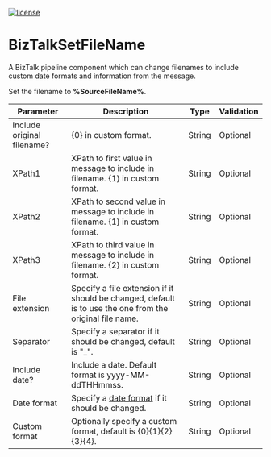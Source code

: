 [![license](https://img.shields.io/github/license/lfalck/compare-remoteassemblies.svg)]()
# BizTalkSetFileName
A BizTalk pipeline component which can change filenames to include custom date formats and information from the message.

Set the filename to **%SourceFileName%**.



| Parameter                    | Description                                                               | Type| Validation|
| -----------------------------|---------------------------------------------------------------------------|-----|--------|
|Include original filename?|{0} in custom format.|String|Optional|
|XPath1|XPath to first value in message to include in filename. {1} in custom format.|String|Optional|
|XPath2|XPath to second value in message to include in filename. {1} in custom format.|String|Optional|
|XPath3|XPath to third value in message to include in filename. {2} in custom format.|String|Optional|
|File extension|Specify a file extension if it should be changed, default is to use the one from the original file name.|String|Optional|
|Separator|Specify a separator if it should be changed, default is "_".|String|Optional|
|Include date?|Include a date. Default format is yyyy-MM-ddTHHmmss.|String|Optional|
|Date format|Specify a [date format](https://docs.microsoft.com/en-us/dotnet/standard/base-types/custom-date-and-time-format-strings) if it should be changed.|String|Optional|
|Custom format|Optionally specify a custom format, default is {0}{1}{2}{3}{4}.|String|Optional|
